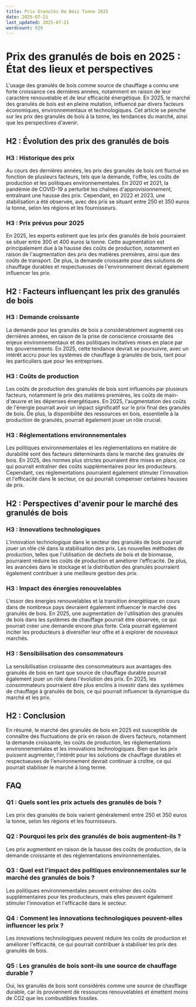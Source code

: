 ```yaml
---
title: Prix Granulés De Bois Tonne 2025
date: 2025-07-21
last_updated: 2025-07-21
wordcount: 929
---
```


# Prix des granulés de bois en 2025 : État des lieux et perspectives

L'usage des granulés de bois comme source de chauffage a connu une forte croissance ces dernières années, notamment en raison de leur caractère renouvelable et de leur efficacité énergétique. En 2025, le marché des granulés de bois est en pleine mutation, influencé par divers facteurs économiques, environnementaux et technologiques. Cet article se penche sur les prix des granulés de bois à la tonne, les tendances du marché, ainsi que les perspectives d'avenir.

## H2 : Évolution des prix des granulés de bois

### H3 : Historique des prix

Au cours des dernières années, les prix des granulés de bois ont fluctué en fonction de plusieurs facteurs, tels que la demande, l'offre, les coûts de production et les politiques environnementales. En 2020 et 2021, la pandémie de COVID-19 a perturbé les chaînes d'approvisionnement, entraînant une hausse des prix. Cependant, en 2022 et 2023, une stabilisation a été observée, avec des prix se situant entre 250 et 350 euros la tonne, selon les régions et les fournisseurs.

### H3 : Prix prévus pour 2025

En 2025, les experts estiment que les prix des granulés de bois pourraient se situer entre 300 et 400 euros la tonne. Cette augmentation est principalement due à la hausse des coûts de production, notamment en raison de l'augmentation des prix des matières premières, ainsi que des coûts de transport. De plus, la demande croissante pour des solutions de chauffage durables et respectueuses de l'environnement devrait également influencer les prix.

## H2 : Facteurs influençant les prix des granulés de bois

### H3 : Demande croissante

La demande pour les granulés de bois a considérablement augmenté ces dernières années, en raison de la prise de conscience croissante des enjeux environnementaux et des politiques incitatives mises en place par les gouvernements. En 2025, cette tendance devrait se poursuivre, avec un intérêt accru pour les systèmes de chauffage à granulés de bois, tant pour les particuliers que pour les entreprises.

### H3 : Coûts de production

Les coûts de production des granulés de bois sont influencés par plusieurs facteurs, notamment le prix des matières premières, les coûts de main-d'œuvre et les dépenses énergétiques. En 2025, l'augmentation des coûts de l'énergie pourrait avoir un impact significatif sur le prix final des granulés de bois. De plus, la disponibilité des ressources en bois, essentielle à la production de granulés, pourrait également jouer un rôle crucial.

### H3 : Réglementations environnementales

Les politiques environnementales et les réglementations en matière de durabilité sont des facteurs déterminants dans le marché des granulés de bois. En 2025, des normes plus strictes pourraient être mises en place, ce qui pourrait entraîner des coûts supplémentaires pour les producteurs. Cependant, ces réglementations pourraient également stimuler l'innovation et l'efficacité dans le secteur, ce qui pourrait compenser certaines hausses de prix.

## H2 : Perspectives d'avenir pour le marché des granulés de bois

### H3 : Innovations technologiques

L'innovation technologique dans le secteur des granulés de bois pourrait jouer un rôle clé dans la stabilisation des prix. Les nouvelles méthodes de production, telles que l'utilisation de déchets de bois et de biomasse, pourraient réduire les coûts de production et améliorer l'efficacité. De plus, les avancées dans le stockage et la distribution des granulés pourraient également contribuer à une meilleure gestion des prix.

### H3 : Impact des énergies renouvelables

L'essor des énergies renouvelables et la transition énergétique en cours dans de nombreux pays devraient également influencer le marché des granulés de bois. En 2025, une augmentation de l'utilisation des granulés de bois dans les systèmes de chauffage pourrait être observée, ce qui pourrait créer une demande encore plus forte. Cela pourrait également inciter les producteurs à diversifier leur offre et à explorer de nouveaux marchés.

### H3 : Sensibilisation des consommateurs

La sensibilisation croissante des consommateurs aux avantages des granulés de bois en tant que source de chauffage durable pourrait également jouer un rôle dans l'évolution des prix. En 2025, les consommateurs pourraient être plus enclins à investir dans des systèmes de chauffage à granulés de bois, ce qui pourrait influencer la dynamique du marché et les prix.

## H2 : Conclusion

En résumé, le marché des granulés de bois en 2025 est susceptible de connaître des fluctuations de prix en raison de divers facteurs, notamment la demande croissante, les coûts de production, les réglementations environnementales et les innovations technologiques. Bien que les prix puissent augmenter, l'intérêt pour les solutions de chauffage durables et respectueuses de l'environnement devrait continuer à croître, ce qui pourrait stabiliser le marché à long terme.

## FAQ

### Q1 : Quels sont les prix actuels des granulés de bois ?

Les prix des granulés de bois varient généralement entre 250 et 350 euros la tonne, selon les régions et les fournisseurs.

### Q2 : Pourquoi les prix des granulés de bois augmentent-ils ?

Les prix augmentent en raison de la hausse des coûts de production, de la demande croissante et des réglementations environnementales.

### Q3 : Quel est l'impact des politiques environnementales sur le marché des granulés de bois ?

Les politiques environnementales peuvent entraîner des coûts supplémentaires pour les producteurs, mais elles peuvent également stimuler l'innovation et l'efficacité dans le secteur.

### Q4 : Comment les innovations technologiques peuvent-elles influencer les prix ?

Les innovations technologiques peuvent réduire les coûts de production et améliorer l'efficacité, ce qui pourrait contribuer à stabiliser les prix des granulés de bois.

### Q5 : Les granulés de bois sont-ils une source de chauffage durable ?

Oui, les granulés de bois sont considérés comme une source de chauffage durable, car ils proviennent de ressources renouvelables et émettent moins de CO2 que les combustibles fossiles.